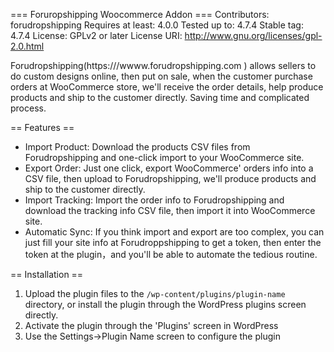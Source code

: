 === Foruropshipping Woocommerce Addon ===
Contributors: forudropshipping
Requires at least: 4.0.0
Tested up to: 4.7.4
Stable tag: 4.7.4
License: GPLv2 or later
License URI: http://www.gnu.org/licenses/gpl-2.0.html

Forudropshipping(https:///wwww.forudropshipping.com ) allows sellers to do custom designs online, then put on sale, when the customer purchase orders at WooCommerce store, we'll receive the order details, help produce products and ship to the customer directly. Saving time and complicated process.

== Features ==

* Import Product: Download the products CSV files from Forudropshipping and one-click import to your WooCommerce site.
* Export Order: Just one click, export WooCommerce' orders info into a CSV file, then upload to Forudropshipping, we'll produce products and ship to the customer directly.
* Import Tracking: Import the order info to Forudropshipping and download the tracking info CSV file, then import it into WooCommerce site.
* Automatic Sync: If you think import and export are too complex, you can just fill your site info at Forudroppshipping to get a token, then enter the token at the plugin，and you'll be able to automate the tedious routine.

== Installation ==

1. Upload the plugin files to the `/wp-content/plugins/plugin-name` directory, or install the plugin through the WordPress plugins screen directly.
2. Activate the plugin through the 'Plugins' screen in WordPress
3. Use the Settings->Plugin Name screen to configure the plugin
